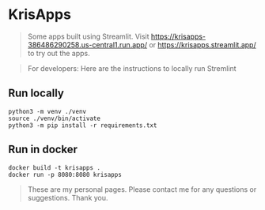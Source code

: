 # KrisApps

> Some apps built using Streamlit.
> Visit https://krisapps-386486290258.us-central1.run.app/ or https://krisapps.streamlit.app/ to try out the apps.

> For developers: Here are the instructions to locally run Stremlint

## Run locally
```
python3 -m venv ./venv
source ./venv/bin/activate
python3 -m pip install -r requirements.txt
```

## Run in docker
```
docker build -t krisapps .
docker run -p 8080:8080 krisapps
```


> These are my personal pages. Please contact me for any questions or suggestions. Thank you.
